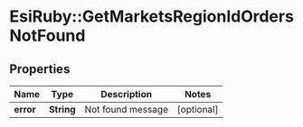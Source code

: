 # EsiRuby::GetMarketsRegionIdOrdersNotFound

## Properties
Name | Type | Description | Notes
------------ | ------------- | ------------- | -------------
**error** | **String** | Not found message | [optional] 


